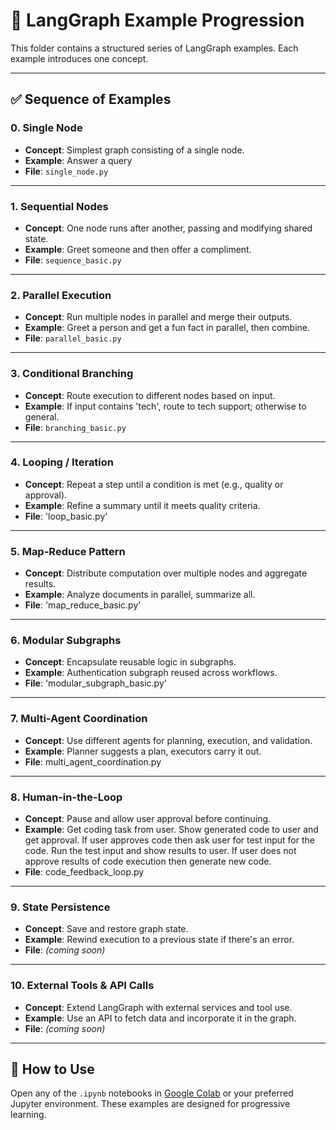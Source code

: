 # 🧠 LangGraph Example Progression

This folder contains a structured series of LangGraph examples. Each example introduces one concept.

---

## ✅ Sequence of Examples

### 0. Single Node
- **Concept**: Simplest graph consisting of a single node.
- **Example**: Answer a query
- **File**: `single_node.py`

---

### 1. Sequential Nodes
- **Concept**: One node runs after another, passing and modifying shared state.
- **Example**: Greet someone and then offer a compliment.
- **File**: `sequence_basic.py`

---

### 2. Parallel Execution
- **Concept**: Run multiple nodes in parallel and merge their outputs.
- **Example**: Greet a person and get a fun fact in parallel, then combine.
- **File**: `parallel_basic.py`

---

### 3. Conditional Branching
- **Concept**: Route execution to different nodes based on input.
- **Example**: If input contains 'tech', route to tech support; otherwise to general.
- **File**: `branching_basic.py`

---

### 4. Looping / Iteration
- **Concept**: Repeat a step until a condition is met (e.g., quality or approval).
- **Example**: Refine a summary until it meets quality criteria.
- **File**: 'loop_basic.py'

---

### 5. Map-Reduce Pattern
- **Concept**: Distribute computation over multiple nodes and aggregate results.
- **Example**: Analyze documents in parallel, summarize all.
- **File**: 'map_reduce_basic.py'

---

### 6. Modular Subgraphs
- **Concept**: Encapsulate reusable logic in subgraphs.
- **Example**: Authentication subgraph reused across workflows.
- **File**: 'modular_subgraph_basic.py'

---

### 7. Multi-Agent Coordination
- **Concept**: Use different agents for planning, execution, and validation.
- **Example**: Planner suggests a plan, executors carry it out.
- **File**: multi_agent_coordination.py

---

### 8. Human-in-the-Loop
- **Concept**: Pause and allow user approval before continuing.
- **Example**: Get coding task from user. Show generated code to user and get approval. If user approves code then ask user for test input for the code. Run the test input and show results to user. If user does not approve results of code execution then generate new code.
- **File**: code_feedback_loop.py

---

### 9. State Persistence
- **Concept**: Save and restore graph state.
- **Example**: Rewind execution to a previous state if there's an error.
- **File**: _(coming soon)_

---

### 10. External Tools & API Calls
- **Concept**: Extend LangGraph with external services and tool use.
- **Example**: Use an API to fetch data and incorporate it in the graph.
- **File**: _(coming soon)_

---

## 📁 How to Use

Open any of the `.ipynb` notebooks in [Google Colab](https://colab.research.google.com/) or your preferred Jupyter environment. These examples are designed for progressive learning.

